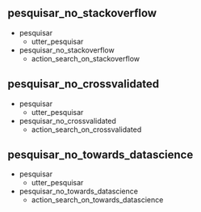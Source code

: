 ## pesquisar_no_stackoverflow
* pesquisar
    - utter_pesquisar
* pesquisar_no_stackoverflow
    - action_search_on_stackoverflow

## pesquisar_no_crossvalidated
* pesquisar
    - utter_pesquisar
* pesquisar_no_crossvalidated
    - action_search_on_crossvalidated

## pesquisar_no_towards_datascience
  * pesquisar
      - utter_pesquisar
  * pesquisar_no_towards_datascience
      - action_search_on_towards_datascience
